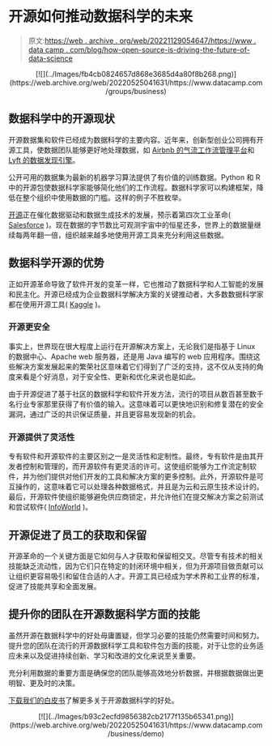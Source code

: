 # 开源如何推动数据科学的未来

> 原文:[https://web . archive . org/web/20221129054647/https://www . data camp . com/blog/how-open-source-is-driving-the-future-of-data-science](https://web.archive.org/web/20221129054647/https://www.datacamp.com/blog/how-open-source-is-driving-the-future-of-data-science)

<center>[![](../Images/fb4cb0824657d868e3685d4a80f8b268.png)](https://web.archive.org/web/20220525041631/https://www.datacamp.com/groups/business)</center>

## 数据科学中的开源现状

开源数据集和软件已经成为数据科学的主要内容。近年来，创新型创业公司拥有开源工具，使数据团队能够更好地处理数据，如 [Airbnb 的气流工作流管理平台](https://web.archive.org/web/20220525041631/https://github.com/apache/airflow)和 [Lyft 的数据发现引擎](https://web.archive.org/web/20220525041631/https://github.com/amundsen-io/amundsen)。

公开可用的数据集为最新的机器学习算法提供了有价值的训练数据。Python 和 R 中的开源包使数据科学家能够简化他们的工作流程。数据科学家可以构建框架，降低在整个组织中使用数据的门槛。这样的例子不胜枚举。

[开源](https://web.archive.org/web/20220525041631/https://www.datacamp.com/resources/whitepapers/our-guide-to-open-source-in-data-science)正在催化数据驱动和数据生成技术的发展，预示着第四次工业革命( [Salesforce](https://web.archive.org/web/20220525041631/https://www.salesforce.com/blog/what-is-the-fourth-industrial-revolution-4ir/) )。现在数据的字节数比可观测宇宙中的恒星还多，世界上的数据量继续每两年翻一倍，组织越来越多地使用开源工具来充分利用这些数据。

## 数据科学开源的优势

正如开源革命导致了软件开发的变革一样，它也推动了数据科学和人工智能的发展和民主化。开源已经成为企业数据科学解决方案的关键推动者，大多数数据科学家都在使用开源工具( [Kaggle](https://web.archive.org/web/20220525041631/https://www.kaggle.com/kaggle-survey-2020) )。

### 开源更安全

事实上，世界现在很大程度上运行在开源解决方案上，无论我们是指基于 Linux 的数据中心、Apache web 服务器，还是用 Java 编写的 web 应用程序。围绕这些解决方案发展起来的繁荣社区意味着它们得到了广泛的支持，这不仅从支持的角度来看是个好消息，对于安全性、更新和优化来说也是如此。

由于开源促进了基于社区的数据科学和软件开发方法，流行的项目从数百甚至数千名行业专家那里获得了有价值的输入。这意味着可以更快地识别和修复潜在的安全漏洞，通过广泛的共识保证质量，并且更容易发现新的机会。

### 开源提供了灵活性

专有软件和开源软件的主要区别之一是灵活性和定制性。最终，专有软件是由其开发者控制和管理的，而开源软件有更灵活的许可。这使组织能够为工作流定制软件，并为他们提供对他们开发的工具和解决方案的更多控制。此外，开源软件是可互操作的，这意味着它可以处理各种数据格式，并且是为云和云原生技术设计的。最后，开源软件使组织能够避免供应商锁定，并允许他们在提交解决方案之前测试和尝试软件( [InfoWorld](https://web.archive.org/web/20220525041631/https://www.infoworld.com/article/3205889/is-open-source-good-for-business.html#:~:text=By%20its%20very%20nature%2C%20open,Freedom%20of%20choice.) )。

## 开源促进了员工的获取和保留

开源革命的一个关键方面是它如何与人才获取和保留相交叉。尽管专有技术的相关技能缺乏流动性，因为它们只在特定的封闭环境中相关，但为开源项目做贡献可以让组织更容易吸引和留住合适的人才。开源工具已经成为学术界和工业界的标准，促进了技能共享和全面发展。

## 提升你的团队在开源数据科学方面的技能

虽然开源在数据科学中的好处毋庸置疑，但学习必要的技能仍然需要时间和努力。提升您的团队在流行的开源数据科学工具和软件包方面的技能，对于让您的业务适应未来以及促进持续创新、学习和改进的文化来说至关重要。

充分利用数据的重要方面是确保您的团队能够高效地分析数据，并根据数据做出更明智、更及时的决策。

[下载我们的白皮书](https://web.archive.org/web/20220525041631/https://www.datacamp.com/resources/whitepapers/our-guide-to-open-source-in-data-science)了解更多关于开源数据科学的好处。

<center>[![](../Images/b93c2ecfd9856382cb2177f135b65341.png)](https://web.archive.org/web/20220525041631/https://www.datacamp.com/business/demo)</center>